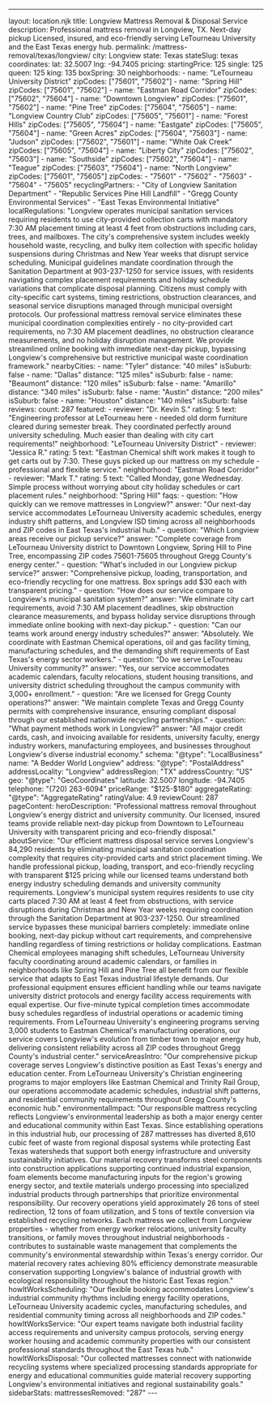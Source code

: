 ---
layout: location.njk
title: Longview Mattress Removal & Disposal Service
description: Professional mattress removal in Longview, TX. Next-day pickup Licensed, insured, and eco-friendly serving LeTourneau University and the East Texas energy hub.
permalink: /mattress-removal/texas/longview/
city: Longview state: Texas stateSlug: texas coordinates: lat: 32.5007 lng: -94.7405 pricing: startingPrice: 125 single: 125 queen: 125 king: 135 boxSpring: 30 neighborhoods: - name: "LeTourneau University District" zipCodes: ["75601", "75602"] - name: "Spring Hill" zipCodes: ["75601", "75602"] - name: "Eastman Road Corridor" zipCodes: ["75602", "75604"] - name: "Downtown Longview" zipCodes: ["75601", "75602"] - name: "Pine Tree" zipCodes: ["75604", "75605"] - name: "Longview Country Club" zipCodes: ["75605", "75601"] - name: "Forest Hills" zipCodes: ["75605", "75604"] - name: "Eastgate" zipCodes: ["75605", "75604"] - name: "Green Acres" zipCodes: ["75604", "75603"] - name: "Judson" zipCodes: ["75602", "75601"] - name: "White Oak Creek" zipCodes: ["75605", "75604"] - name: "Liberty City" zipCodes: ["75602", "75603"] - name: "Southside" zipCodes: ["75602", "75604"] - name: "Teague" zipCodes: ["75603", "75604"] - name: "North Longview" zipCodes: ["75601", "75605"] zipCodes: - "75601" - "75602" - "75603" - "75604" - "75605" recyclingPartners: - "City of Longview Sanitation Department" - "Republic Services Pine Hill Landfill" - "Gregg County Environmental Services" - "East Texas Environmental Initiative" localRegulations: "Longview operates municipal sanitation services requiring residents to use city-provided collection carts with mandatory 7:30 AM placement timing at least 4 feet from obstructions including cars, trees, and mailboxes. The city's comprehensive system includes weekly household waste, recycling, and bulky item collection with specific holiday suspensions during Christmas and New Year weeks that disrupt service scheduling. Municipal guidelines mandate coordination through the Sanitation Department at 903-237-1250 for service issues, with residents navigating complex placement requirements and holiday schedule variations that complicate disposal planning. Citizens must comply with city-specific cart systems, timing restrictions, obstruction clearances, and seasonal service disruptions managed through municipal oversight protocols. Our professional mattress removal service eliminates these municipal coordination complexities entirely - no city-provided cart requirements, no 7:30 AM placement deadlines, no obstruction clearance measurements, and no holiday disruption management. We provide streamlined online booking with immediate next-day pickup, bypassing Longview's comprehensive but restrictive municipal waste coordination framework." nearbyCities: - name: "Tyler" distance: "40 miles" isSuburb: false - name: "Dallas" distance: "125 miles" isSuburb: false - name: "Beaumont" distance: "120 miles" isSuburb: false - name: "Amarillo" distance: "340 miles" isSuburb: false - name: "Austin" distance: "200 miles" isSuburb: false - name: "Houston" distance: "140 miles" isSuburb: false reviews: count: 287 featured: - reviewer: "Dr. Kevin S." rating: 5 text: "Engineering professor at LeTourneau here - needed old dorm furniture cleared during semester break. They coordinated perfectly around university scheduling. Much easier than dealing with city cart requirements!" neighborhood: "LeTourneau University District" - reviewer: "Jessica R." rating: 5 text: "Eastman Chemical shift work makes it tough to get carts out by 7:30. These guys picked up our mattress on my schedule - professional and flexible service." neighborhood: "Eastman Road Corridor" - reviewer: "Mark T." rating: 5 text: "Called Monday, gone Wednesday. Simple process without worrying about city holiday schedules or cart placement rules." neighborhood: "Spring Hill" faqs: - question: "How quickly can we remove mattresses in Longview?" answer: "Our next-day service accommodates LeTourneau University academic schedules, energy industry shift patterns, and Longview ISD timing across all neighborhoods and ZIP codes in East Texas's industrial hub." - question: "Which Longview areas receive our pickup service?" answer: "Complete coverage from LeTourneau University district to Downtown Longview, Spring Hill to Pine Tree, encompassing ZIP codes 75601-75605 throughout Gregg County's energy center." - question: "What's included in our Longview pickup service?" answer: "Comprehensive pickup, loading, transportation, and eco-friendly recycling for one mattress. Box springs add $30 each with transparent pricing." - question: "How does our service compare to Longview's municipal sanitation system?" answer: "We eliminate city cart requirements, avoid 7:30 AM placement deadlines, skip obstruction clearance measurements, and bypass holiday service disruptions through immediate online booking with next-day pickup." - question: "Can our teams work around energy industry schedules?" answer: "Absolutely. We coordinate with Eastman Chemical operations, oil and gas facility timing, manufacturing schedules, and the demanding shift requirements of East Texas's energy sector workers." - question: "Do we serve LeTourneau University community?" answer: "Yes, our service accommodates academic calendars, faculty relocations, student housing transitions, and university district scheduling throughout the campus community with 3,000+ enrollment." - question: "Are we licensed for Gregg County operations?" answer: "We maintain complete Texas and Gregg County permits with comprehensive insurance, ensuring compliant disposal through our established nationwide recycling partnerships." - question: "What payment methods work in Longview?" answer: "All major credit cards, cash, and invoicing available for residents, university faculty, energy industry workers, manufacturing employees, and businesses throughout Longview's diverse industrial economy." schema: "@type": "LocalBusiness" name: "A Bedder World Longview" address: "@type": "PostalAddress" addressLocality: "Longview" addressRegion: "TX" addressCountry: "US" geo: "@type": "GeoCoordinates" latitude: 32.5007 longitude: -94.7405 telephone: "(720) 263-6094" priceRange: "$125-$180" aggregateRating: "@type": "AggregateRating" ratingValue: 4.9 reviewCount: 287 pageContent: heroDescription: "Professional mattress removal throughout Longview's energy district and university community. Our licensed, insured teams provide reliable next-day pickup from Downtown to LeTourneau University with transparent pricing and eco-friendly disposal." aboutService: "Our efficient mattress disposal service serves Longview's 84,290 residents by eliminating municipal sanitation coordination complexity that requires city-provided carts and strict placement timing. We handle professional pickup, loading, transport, and eco-friendly recycling with transparent $125 pricing while our licensed teams understand both energy industry scheduling demands and university community requirements. Longview's municipal system requires residents to use city carts placed 7:30 AM at least 4 feet from obstructions, with service disruptions during Christmas and New Year weeks requiring coordination through the Sanitation Department at 903-237-1250. Our streamlined service bypasses these municipal barriers completely: immediate online booking, next-day pickup without cart requirements, and comprehensive handling regardless of timing restrictions or holiday complications. Eastman Chemical employees managing shift schedules, LeTourneau University faculty coordinating around academic calendars, or families in neighborhoods like Spring Hill and Pine Tree all benefit from our flexible service that adapts to East Texas industrial lifestyle demands. Our professional equipment ensures efficient handling while our teams navigate university district protocols and energy facility access requirements with equal expertise. Our five-minute typical completion times accommodate busy schedules regardless of industrial operations or academic timing requirements. From LeTourneau University's engineering programs serving 3,000 students to Eastman Chemical's manufacturing operations, our service covers Longview's evolution from timber town to major energy hub, delivering consistent reliability across all ZIP codes throughout Gregg County's industrial center." serviceAreasIntro: "Our comprehensive pickup coverage serves Longview's distinctive position as East Texas's energy and education center. From LeTourneau University's Christian engineering programs to major employers like Eastman Chemical and Trinity Rail Group, our operations accommodate academic schedules, industrial shift patterns, and residential community requirements throughout Gregg County's economic hub." environmentalImpact: "Our responsible mattress recycling reflects Longview's environmental leadership as both a major energy center and educational community within East Texas. Since establishing operations in this industrial hub, our processing of 287 mattresses has diverted 8,610 cubic feet of waste from regional disposal systems while protecting East Texas watersheds that support both energy infrastructure and university sustainability initiatives. Our material recovery transforms steel components into construction applications supporting continued industrial expansion, foam elements become manufacturing inputs for the region's growing energy sector, and textile materials undergo processing into specialized industrial products through partnerships that prioritize environmental responsibility. Our recovery operations yield approximately 26 tons of steel redirection, 12 tons of foam utilization, and 5 tons of textile conversion via established recycling networks. Each mattress we collect from Longview properties - whether from energy worker relocations, university faculty transitions, or family moves throughout industrial neighborhoods - contributes to sustainable waste management that complements the community's environmental stewardship within Texas's energy corridor. Our material recovery rates achieving 80% efficiency demonstrate measurable conservation supporting Longview's balance of industrial growth with ecological responsibility throughout the historic East Texas region." howItWorksScheduling: "Our flexible booking accommodates Longview's industrial community rhythms including energy facility operations, LeTourneau University academic cycles, manufacturing schedules, and residential community timing across all neighborhoods and ZIP codes." howItWorksService: "Our expert teams navigate both industrial facility access requirements and university campus protocols, serving energy worker housing and academic community properties with our consistent professional standards throughout the East Texas hub." howItWorksDisposal: "Our collected mattresses connect with nationwide recycling systems where specialized processing standards appropriate for energy and educational communities guide material recovery supporting Longview's environmental initiatives and regional sustainability goals." sidebarStats: mattressesRemoved: "287" ---